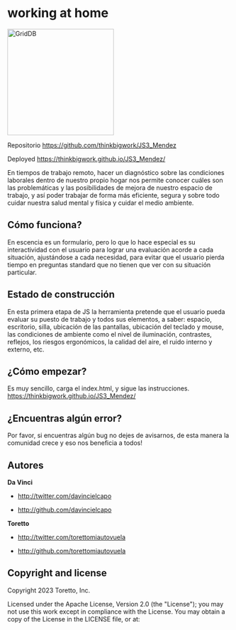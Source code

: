 working at home
====================
<img src="https://github.com/thinkbigwork/WorkingAtHome/blob/main/img/headers/slide_working_at_home.png" align="center" height="240" alt="GridDB"/>

Repositorio
https://github.com/thinkbigwork/JS3_Mendez


Deployed
https://thinkbigwork.github.io/JS3_Mendez/


En tiempos de trabajo remoto, hacer un diagnóstico sobre las condiciones laborales dentro de nuestro propio hogar nos permite conocer cuáles son las problemáticas y las posibilidades de mejora de nuestro espacio de trabajo, y así poder trabajar de forma más eficiente, segura y sobre todo cuidar nuestra salud mental y física y cuidar el medio ambiente.


Cómo funciona?
-----------

En escencia es un formulario, pero lo que lo hace especial es su interactividad con el usuario para lograr una evaluación acorde a cada situación, ajustándose a cada necesidad, para evitar que el usuario pierda tiempo en preguntas standard que no tienen que ver con su situación particular.



Estado de construcción
-----------

En esta primera etapa de JS la herramienta pretende que el usuario pueda evaluar su puesto de trabajo y todos sus elementos, a saber: espacio, escritorio, silla, ubicación de las pantallas, ubicación del teclado y mouse, las condiciones de ambiente como el nivel de iluminación, contrastes, reflejos, los riesgos ergonómicos, la calidad del aire, el ruido interno y externo, etc.



¿Cómo empezar?
-----------

Es muy sencillo, carga el index.html, y sigue las instrucciones.
https://thinkbigwork.github.io/JS3_Mendez/



¿Encuentras algún error?
-----------

Por favor, si encuentras algún bug no dejes de avisarnos, de esta manera la comunidad crece y eso nos beneficia a todos!



Autores
-------

**Da Vinci**

+ http://twitter.com/davincielcapo

+ http://github.com/davincielcapo

**Toretto**

+ http://twitter.com/torettomiautovuela

+ http://github.com/torettomiautovuela



Copyright and license
--------------------

Copyright 2023 Toretto, Inc.

Licensed under the Apache License, Version 2.0 (the "License");
you may not use this work except in compliance with the License.
You may obtain a copy of the License in the LICENSE file, or at:
